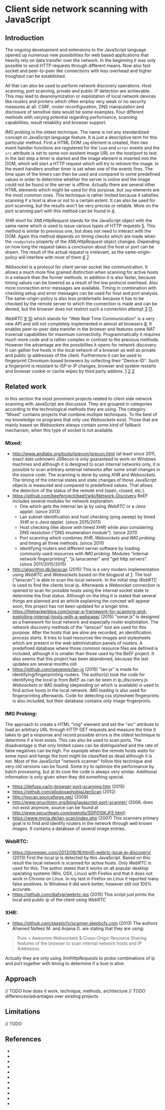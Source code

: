 Client side network scanning with JavaScript
============================================


Introduction
------------

The ongoing development and extensions to the JavaScript language opened up numerous new possibilities for web based applications
that heavily rely on data transfer over the network. In the beginning it was only possible to send HTTP requests through 
different means. Now also fast socket and peer-to-peer like connections with less overhead and higher troughput can be established.

All that can also be used to perform network discovery operations. 
Host scanning, port scanning, private and public IP detection are achievable.
This may lead to deanonymization or exploitation of local network devices like routers and printers which often employ very weak
or no security measures at all. CSRF, router reconfiguration, DNS manipulation and disclosure of sensitive data would be some examples.
Four different methods with varying potential regarding performance, scanning capabilities, result reliability and browser support.

*IMG probing* is the oldest technique. The name is not any standardized concept or JavaScript language feature. It is just a descriptive
term for this particular method. First a HTML DOM `img` element is created, then two event handler functions are registered for the 
`load` and `error` events and the `src` attribute is set to some non exsitent image URL on the host/port to test. In the last step 
a timer is started and the image element is inserted into the DOM, which will start a HTTP request which will try to retrieve the image.
In the event handlers another timer is set when one of the events fires. The time span of the timers can then be used and compared to
some predefined values in order to determine whether the server is online and the image could not be found or the server is offline.
Actually there are several other HTML elements which might be used for this purpose, but `img`-elements are the most common ones.
This technique is rather limited because it satisfies scanning if a host is alive or not to a certain extent. It can also be used 
for port scanning, but the results won't be very precise or reliable. More on the port scanning part with this method can be found in [4].

*XHR* short for *XMLHttpRequest* stands for the JavaScript object with the same name which is used to issue various types of HTTP requests [5].
This method is similar to previous one, but does not need to interact with the DOM. Again this method depends on timing checks which are made
when the `readystate` property of the *XMLHttpRequest* object changes. Depending on how long the request takes a conclusion about the host or 
port can be drawn. The result of the actual request is irrelevant, as the same-origin-policy will interfere with most of them [6] [7].

*Websocket* is a protocol for client server socket like communication. It allows a much more fine grained distinction when scanning for 
active hosts in a network than the former methods. In addition it is also faster, because timing values can be lowered as a result of the low 
protocol overhead. Also more connection error messages are available. Timing in combination with checking setup and error messages can be used 
for host and port analysis. The same-origin-policy is also less problematic because it has to be checked by the remote server to which the 
connection is made and can be denied, but the browser does not restrict such a connection attempt [3] [11].

*WebRTC* [9] [10] which stands for "Web Real Time Communication" is a very new API and still not completely implemented in almost all browsers [8].
It enables peer-to-peer data transfer in the browser and features some NAT traversal capabilities for maximum connectivity.
Programmatically it requires much more code and is rather complex in contrast to the previous methods. However the advantage are the 
possibilites it opens for network discovery. It can gather live hosts in the local network of a browser as well as private and public ip 
addresses of the client. Furthermore it can be used to fingerprint Chromium-based browsers by collecting their "Device-ID". 
Such a fingerprint is resistant to ISP or IP changes, browser and system restarts and browser cookie or cache wipes by third party addons. [1] [2] [3] 


Related work
------------

In this section the most prominent projects related to client side network scanning with JavaScript are discussed.
They are grouped in categories according to the technological methods they are using.
The category "Mixed" contains projects that combine multiple techniques.
To the best of my knowledge no programs that only use *Websockets* exist.
Those that are mainly based on *Websockets* always contain some kind of fallback mechanism, when this type of socket is not available.

### Mixed:
- http://www.andlabs.org/tools/jsrecon/jsrecon.html (at least since 2011, exact date unknown)
  JSRecon is only guaranteed to work on Windows machines and although it is designed to scan internal networks only, it is possible to scan
  arbitrary external networks after some small changes in the source code. The scanning is done by using *XHR* and *Websockets*.
  The timing of the internal states and state changes of those JavaScript objects is measured and compared to predefined values.
  That allows the detection of the status of the remote end (open, closed, etc.).
- https://github.com/beefproject/beef/wiki/Network-Discovery 
  BeEF includes several modules for network exploration: 
  - One which gets the internal lan ip by using *WebRTC* or a *Java applet*. (since 2013)
  - Lan subnet identification and host checking (ping sweep) by timed *XHR* or a *Java applet*. (since 2015/2011)
  - Host checking (like above with timed *XHR*) while also considering DNS resolution ("DNS enumeration module"). (since 2011)
  - Port scanning which combines *XHR*, *Websockets* and *IMG probing* and timing all three methods. (since 2011)
  - identifying routers and different server software by loading commonly used resources with *IMG probing*. Modules "internal network fingerprinting", "js lanscanner" and "get http servers". (since 2011/2015/2015)
- http://algorithm.dk/lanscan (2015)
  This is a very modern implementation using *WebRTC* and *Websockets* based on the blogpost at [1].
  The tool ("lanscan") is able to scan the local network. In the initial step *WebRTC* is used to find the clients local ip.
  Afterwards a *Websocket* connection is opened to scan for possible hosts using the internal socket state to determine the final status.
  Although on the blog it is stated that several things are planned and an article explaining the concept will appear soon, this project
  has not been updated for a longer time.
- https://thehackerblog.com/sonar-a-framework-for-scanning-and-exploiting-internal-hosts-with-a-webpage/ (2015)
  "sonar.js" is designed as a framework for local network and especially router exploitation.
  The network discovery methods of the "lanscan" tool are used for this purpose. 
  After the hosts that are alive are recorded, an identification process starts. 
  It tries to load resources like images and stylesheets which are present in the web administration panels of routers.
  A predefined database where those common resource files are defined is included, although it is smaller than those used by the BeEF project.
  It also seems that this project has been abandoned, because the last updates are several months old.
- https://github.com/joevennix/lan-js (2015)
  "lan-js" is made for identifying/fingerprinting routers.
  The author(s) took the code for identifying the local ip from BeEF as can be seen in ip\_discovery.js
  *Websockets* or *IMG loading* (depending on which is available) is used to find active hosts in the local network.
  *IMG loading* is also used for fingerprinting afterwards. Code for detecting css stylesheet fingerprints is also included, but their
  database contains only image fingerprints.

### IMG Probing:
The approach to create a HTML "img" element and set the "src" attribute to load an arbitrary URL through HTTP GET requests and measure the time
it takes to get a response and record possible errors is the oldest technique to determine if a host exists. This can also be used to scan
ports. The disadvantage is that only limited cases can be distinguished and the rate of false negatives can be high. For example when
the remote hosts waits for some input and hangs the host might be classified as dead although it is not.
Most of the JavaScript "network scanner" follow this technique and very old versions can be found.
Some try to optimize the performance by batch processing, but at its core the code is always very similar.
Additional information is only given when they did something special.
- https://defuse.ca/in-browser-port-scanning.htm (2015)
- https://github.com/allodoxaphobia/JenScan (2012)
- http://jsscan.sourceforge.net/ (2009)
- http://www.gnucitizen.org/blog/javascript-port-scanner/ (2006, does not exist anymore, source can be found at http://www.securiteam.com/exploits/5DP010KJFE.html)
- https://www.myria.de/lan-scan/index.php (2007)
  This scanners primary goal is to find and identify routers in the network through well known images.
  It contains a database of several image entries.


### WebRTC:
- https://dunnesec.com/2013/09/16/html5-webrtc-local-ip-discovery/ (2013)
  First the local ip is detected by this JavaScript. Based on this result the local network is scanned for active hosts.
  Only *WebRTC* is used for this. The author states that it works on all popular desktop operating systems (Win, OSX, Linux) with Firefox
  and that it does not work in Chrome on Linux. In my test in Firefox on Linux it reported many false positives. 
  In Windows it did work better, however still not 100% accurate.
- https://github.com/diafygi/webrtc-ips (2015)
  This script just prints the local and public ip of the client using *WebRTC*

### XHR:
- https://github.com/skepticfx/scanner.skepticfx.com (2013)
The authors Ahamed Nafeez M. and Anjana G. are stating that they are using: 

> Pure + Awesome Websockets & Cross-Origin Resource Sharing features of the browser to scan internal network hosts and IP Addresses.

Actually they are only using *XmlHttpRequests* to probe combinations of ip and port together with timing to determine if a host is alive. 




Approach
--------

// TODO how does it work, technique, methods, architecture
// TODO differences/advantages over existing projects

Limitations
-----------

// TODO

References
----------
- [1]: http://www.golgi.io/excuse-me-sir-your-webrtc-is-leaking/
- [2]: https://www.browserleaks.com/webrtc#webrtc-device-id
- [3]: http://www.linux-magazin.de/Ausgaben/2013/12/Web-RTC-Hack
- [4]: https://defuse.ca/in-browser-port-scanning.htm
- [5]: https://xhr.spec.whatwg.org/
- [6]: https://www.w3.org/Security/wiki/Same_Origin_Policy
- [7]: https://developer.mozilla.org/en-US/docs/Web/Security/Same-origin_policy
- [8]: http://iswebrtcreadyyet.com/
- [9]: https://www.w3.org/TR/webrtc/
- [10]: https://webrtc.org/
- [11]: https://tools.ietf.org/html/rfc6455

